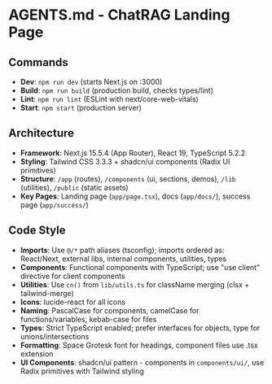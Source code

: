 # AGENTS.md - ChatRAG Landing Page

## Commands
- **Dev**: `npm run dev` (starts Next.js on :3000)
- **Build**: `npm run build` (production build, checks types/lint)
- **Lint**: `npm run lint` (ESLint with next/core-web-vitals)
- **Start**: `npm start` (production server)

## Architecture
- **Framework**: Next.js 15.5.4 (App Router), React 19, TypeScript 5.2.2
- **Styling**: Tailwind CSS 3.3.3 + shadcn/ui components (Radix UI primitives)
- **Structure**: `/app` (routes), `/components` (ui, sections, demos), `/lib` (utilities), `/public` (static assets)
- **Key Pages**: Landing page (`app/page.tsx`), docs (`app/docs/`), success page (`app/success/`)

## Code Style
- **Imports**: Use `@/*` path aliases (tsconfig); imports ordered as: React/Next, external libs, internal components, utilities, types
- **Components**: Functional components with TypeScript; use "use client" directive for client components
- **Utilities**: Use `cn()` from `lib/utils.ts` for className merging (clsx + tailwind-merge)
- **Icons**: lucide-react for all icons
- **Naming**: PascalCase for components, camelCase for functions/variables, kebab-case for files
- **Types**: Strict TypeScript enabled; prefer interfaces for objects, type for unions/intersections
- **Formatting**: Space Grotesk font for headings, component files use .tsx extension
- **UI Components**: shadcn/ui pattern - components in `components/ui/`, use Radix primitives with Tailwind styling
